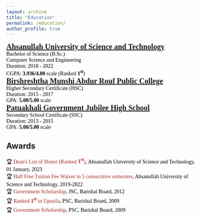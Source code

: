 ```yaml
---
layout: archive
title: "Education"
permalink: /education/
author_profile: true
---
```


<!-- B.Sc. -->
<span style="font-family:Georgia; color:black;">
<span style="color:black; font-size:20px; font-family:Calisto MT"><b><a href="https://aust.edu" target="_blank">Ahsanullah University of Science and Technology</a></b></span><br/>
Bachelor of Science (B.Sc.)<br/>
Computer Science and Engineering<br/>
Duration: 2018 - 2022 <br/>
CGPA: <b>3.936/4.00</b> scale (Ranked <b>1<sup>st</sup></b>)<br/>
</span>

<!-- HSC -->
<span style="font-family:Georgia; color:black;">
<span style="color:black; font-size:20px"><b><a href="https://www.abdurroufcollege.ac.bd/" target="_blank">Birshreshtha Munshi Abdur Rouf Public College</a></b></span><br/>
Higher Secondary Certificate (HSC) <br/>
Duration: 2015 - 2017 <br/>
GPA: <b>5.00/5.00</b> scale <br/>
</span>

<!-- SSC -->
<span style="font-family:Georgia; color:black;">
<span style="color:black; font-size:20px"><b><a href="https://www.pgjhs.edu.bd/" target="_blank">Patuakhali Government Jubilee High School</a></b></span><br/>
Secondary School Certificate (SSC) <br/>
Duration: 2013 - 2015 <br/>
GPA: <b>5.00/5.00</b> scale <br/>
</span>

## Awards
<span style="font-family:Georgia; color:black">
🏆 <span style="color:brown">Dean's List of Honor (Ranked <b>1<sup>st</sup></b>)</span>, Ahsanullah University of Science and Technology, 01 January, 2023<br/>
🏆 <span style="color:brown">Half Free Tuition Fee Waiver in 5 consecutive semesters</span>, Ahsanullah University of Science and Technology, 2019-2022 <br/>
🏆 <span style="color:brown">Government Scholarship</span>, JSC, Barishal Board, 2012 <br/>
🏆 <span style="color:brown">Ranked <b>1<sup>st</sup></b> in Upazila</span>, PSC, Barishal Board, 2009 <br/>
🏆 <span style="color:brown">Government Scholarship</span>, PSC, Barishal Board, 2009 <br/>
</span>
